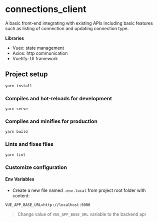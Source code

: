 # connections_client

A basic front-end integrating with existing APIs including basic features such as listing of connection and updating connection type.

**Libraries**

- Vuex: state management
- Axios: http communication
- Vuetify: UI framework

## Project setup

```
yarn install
```

### Compiles and hot-reloads for development

```
yarn serve
```

### Compiles and minifies for production

```
yarn build
```

### Lints and fixes files

```
yarn lint
```

### Customize configuration

#### Env Variables

- Create a new file named `.env.local` from project root folder with content:

```
VUE_APP_BASE_URL=http://localhost:5000
```

> Change value of `VUE_APP_BASE_URL` variable to the backend api
